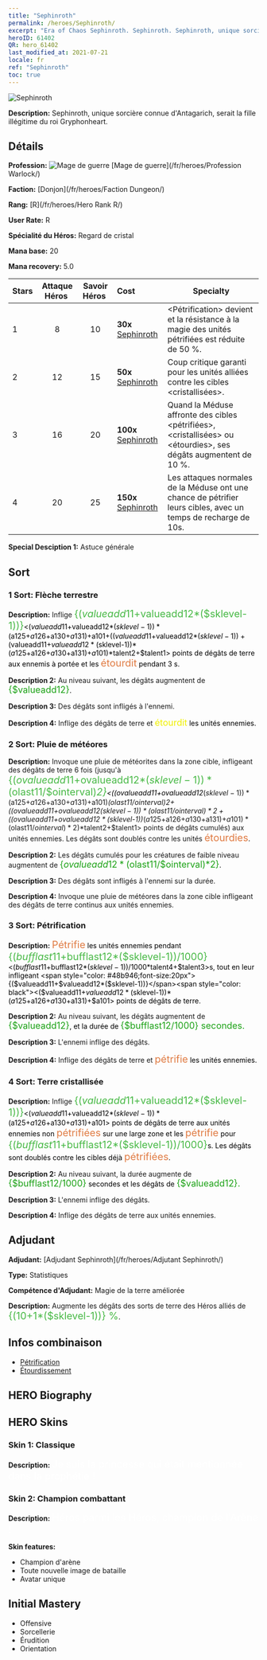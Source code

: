```yaml
---
title: "Sephinroth"
permalink: /heroes/Sephinroth/
excerpt: "Era of Chaos Sephinroth. Sephinroth. Sephinroth, unique sorcière connue d'Antagarich, serait la fille illégitime du roi Gryphonheart."
heroID: 61402
QR: hero_61402
last_modified_at: 2021-07-21
locale: fr
ref: "Sephinroth"
toc: true
---
```

  ![Sephinroth](/images/h/h_Sephinroth.jpg)

 **Description:** Sephinroth, unique sorcière connue d'Antagarich, serait la fille illégitime du roi Gryphonheart.
## Détails
 **Profession:** ![Mage de guerre](/images/h/h_prof_11.png)  [Mage de guerre](/fr/heroes/Profession Warlock/)

 **Faction:** [Donjon](/fr/heroes/Faction Dungeon/)

 **Rang:** [R](/fr/heroes/Hero Rank R/)

 **User Rate:** R

 **Spécialité du Héros:** Regard de cristal

 **Mana base:** 20

 **Mana recovery:** 5.0


  | Stars | Attaque Héros  | Savoir Héros  | Cost |     Specialty     |
  |---------|:---------------:|:---------------:|:--|--------------------|
  |    1    | 8 | 10 | **30x** [Sephinroth](/ItemsFR/her_392/) | <Pétrification> devient <Cristallisation> et la résistance à la magie des unités pétrifiées est réduite de 50 %. |
  |    2    | 12 | 15 | **50x** [Sephinroth](/ItemsFR/her_392/) | Coup critique garanti pour les unités alliées contre les cibles <cristallisées>. |
  |    3    | 16 | 20 | **100x** [Sephinroth](/ItemsFR/her_392/) | Quand la Méduse affronte des cibles <pétrifiées>, <cristallisées> ou <étourdies>, ses dégâts augmentent de 10 %. |
  |    4    | 20 | 25 | **150x** [Sephinroth](/ItemsFR/her_392/) | Les attaques normales de la Méduse ont une chance de pétrifier leurs cibles, avec un temps de recharge de 10s. |

 **Special Desciption 1:** Astuce générale

## Sort
### 1 Sort: Flèche terrestre
 **Description:** Inflige <span style="color: #48b946;font-size:20px">{($valueadd11+$valueadd12*($sklevel-1))}</span><span style="color: black"><($valueadd11+$valueadd12*($sklevel-1))*($a125+$a126+$a130+$a131)+$a101+(($valueadd11+$valueadd12*($sklevel-1))+($valueadd11+$valueadd12*($sklevel-1))*($a125+$a126+$a130+$a131)+$a101)*$talent2+$talent1> points de dégâts de terre aux ennemis à portée et les <span style="color: #e07c44;font-size:20px">étourdit</span><span style="color: black"> pendant 3 s.

 **Description 2:** Au niveau suivant, les dégâts augmentent de <span style="color: #1ca216;font-size:18px">{$valueadd12}</span><span style="color: black">.

 **Description 3:** Des dégâts sont infligés à l'ennemi.

 **Description 4:** Inflige des dégâts de terre et <span style="color: #f0f000;font-size:18px">étourdit</span><span style="color: black"> les unités ennemies.

### 2 Sort: Pluie de météores
 **Description:** Invoque une pluie de météorites dans la zone cible, infligeant des dégâts de terre 6 fois (jusqu'à <span style="color: #48b946;font-size:20px">{($ovalueadd11+$ovalueadd12*($sklevel-1))*($olast11/$ointerval)*2}</span><span style="color: black"><(($ovalueadd11+$ovalueadd12*($sklevel-1))*($a125+$a126+$a130+$a131)+$a101)*($olast11/$ointerval)*2+(($ovalueadd11+$ovalueadd12*($sklevel-1))*($olast11/$ointerval)*2+(($ovalueadd11+$ovalueadd12*($sklevel-1))*($a125+$a126+$a130+$a131)+$a101)*($olast11/$ointerval)*2)*$talent2+$talent1> points de dégâts cumulés) aux unités ennemies. Les dégâts sont doublés contre les unités <span style="color: #e07c44;font-size:20px">étourdies</span><span style="color: black">.

 **Description 2:** Les dégâts cumulés pour les créatures de faible niveau augmentent de <span style="color: #1ca216;font-size:18px">{$ovalueadd12*($olast11/$ointerval)*2}</span><span style="color: black">.

 **Description 3:** Des dégâts sont infligés à l'ennemi sur la durée.

 **Description 4:** Invoque une pluie de météores dans la zone cible infligeant des dégâts de terre continus aux unités ennemies.

### 3 Sort: Pétrification
 **Description:** <span style="color: #e07c44;font-size:20px">Pétrifie</span><span style="color: black"> les unités ennemies pendant <span style="color: #48b946;font-size:20px">{($bufflast11+$bufflast12*($sklevel-1))/1000}</span><span style="color: black"><($bufflast11+$bufflast12*($sklevel-1))/1000*$talent4+$talent3>s, tout en leur infligeant <span style="color: #48b946;font-size:20px">{($valueadd11+$valueadd12*($sklevel-1))}</span><span style="color: black"><($valueadd11+$valueadd12*($sklevel-1))*($a125+$a126+$a130+$a131)+$a101> points de dégâts de terre.

 **Description 2:** Au niveau suivant, les dégâts augmentent de <span style="color: #1ca216;font-size:18px">{$valueadd12}</span><span style="color: black">, et la durée de <span style="color: #1ca216;font-size:18px">{$bufflast12/1000} secondes.</span><span style="color: black">

 **Description 3:** L'ennemi inflige des dégâts.

 **Description 4:** Inflige des dégâts de terre et <span style="color: #e07c44;font-size:20px">pétrifie</span><span style="color: black"> les unités ennemies.

### 4 Sort: Terre cristallisée
 **Description:** Inflige <span style="color: #48b946;font-size:20px">{($valueadd11+$valueadd12*($sklevel-1))}</span><span style="color: black"><($valueadd11+$valueadd12*($sklevel-1))*($a125+$a126+$a130+$a131)+$a101> points de dégâts de terre aux unités ennemies non <span style="color: #e07c44;font-size:20px">pétrifiées</span><span style="color: black"> sur une large zone et les <span style="color: #e07c44;font-size:20px">pétrifie</span><span style="color: black"> pour <span style="color: #48b946;font-size:20px">{($bufflast11+$bufflast12*($sklevel-1))/1000}</span><span style="color: black">s. Les dégâts sont doublés contre les cibles déjà <span style="color: #e07c44;font-size:20px">pétrifiées</span><span style="color: black">.

 **Description 2:** Au niveau suivant, la durée augmente de <span style="color: #1ca216;font-size:18px">{$bufflast12/1000}</span><span style="color: black"> secondes et les dégâts de <span style="color: #1ca216;font-size:18px">{$valueadd12}.</span><span style="color: black">

 **Description 3:** L'ennemi inflige des dégâts.

 **Description 4:** Inflige des dégâts de terre aux unités ennemies.


## Adjudant

 **Adjudant:**  [Adjudant Sephinroth](/fr/heroes/Adjutant Sephinroth/) 

 **Type:**  Statistiques 

 **Compétence d'Adjudant:**  Magie de la terre améliorée 

 **Description:** Augmente les dégâts des sorts de terre des Héros alliés de <span style="color: #48b946;font-size:20px">{(10+1*($sklevel-1))} %</span><span style="color: black">.

## Infos combinaison

* [Pétrification](/fr/combination/Pétrification/) 
* [Étourdissement](/fr/combination/Étourdissement/) 

## HERO Biography

## HERO Skins
### Skin 1: **Classique**

 **Description:** <span style="color: #ffffff;font-size:20px">Je suis la princesse qui était mentionnée dans la prophétie !</span>


### Skin 2: **Champion combattant**

 **Description:** <span style="color: #ffffff;font-size:20px">Héros parmi les Héros, champion de l'Arène ! </span>

 **Skin features:** 

   - Champion d'arène
   - Toute nouvelle image de bataille
   - Avatar unique


## Initial Mastery
   - Offensive
   - Sorcellerie
   - Érudition
   - Orientation
